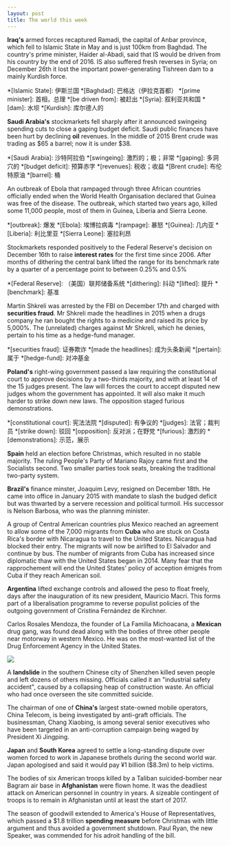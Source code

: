 ```yaml
---
layout: post
title: The world this week
---
```

__Iraq's__ armed forces recaptured Ramadi, the capital of Anbar province, which fell to Islamic State in May and is just 100km from Baghdad. 
The country's prime minister, Haider al-Abadi, said
that IS would be driven from his country by the end of 2016. IS also suffered fresh reverses in
Syria; on December 26th it lost the important power-generating Tishreen dam to a mainly Kurdish
force.

*[Islamic State]: 伊斯兰国
*[Baghdad]: 巴格达（伊拉克首都）
*[prime minister]: 首相，总理
*[be driven from]: 被赶出
*[Syria]: 叙利亚共和国
*[dam]: 水坝
*[Kurdish]: 库尔德人的

__Saudi Arabia's__ stockmarkets fell sharply after it announced swingeing spending cuts to close
a gaping budget deficit. Saudi public finances have been hurt by declining __oil__ revenues. In
the middle of 2015 Brent crude was trading as $65 a barrel; now it is under $38.

*[Saudi Arabia]: 沙特阿拉伯
*[swingeing]: 激烈的；极；非常
*[gaping]: 多洞穴的
*[budget deficit]: 预算赤字
*[revenues]: 税收；收益
*[Brent crude]: 布伦特原油
*[barrel]: 桶
 
An outbreak of Ebola that rampaged through three African countries officially ended when the
World Health Organisation declared that Guinea was free of the disease. The outbreak, which
started two years ago, killed some 11,000 people, most of them in Guinea, Liberia and Sierra Leone.

*[outbreak]: 爆发
*[Ebola]: 埃博拉病毒
*[rampage]: 暴怒
*[Guinea]: 几内亚
*[Liberia]: 利比里亚
*[Sierra Leone]: 塞拉利昂
 
Stockmarkets responded positively to the Federal Reserve's decision on December 16th to raise
__interest rates__ for the first time since 2006. After months of dithering the central bank
lifted the range for its benchmark rate by a quarter of a percentage point to between 0.25%
and 0.5%

*[Federal Reserve]: （美国）联邦储备系统
*[dithering]: 抖动
*[lifted]: 提升
*[benchmark]: 基准
 
Martin Shkreli was arrested by the FBI on December 17th and charged with __securities fraud__.
Mr Shkreli made the headlines in 2015 when a drugs company he ran bought the rights to a medicine
and raised its price by 5,000%. The (unrelated) charges against Mr Shkreli, which he denies,
pertain to his time as a hedge-fund manager.

*[securities fraud]: 证券欺诈
*[made the headlines]: 成为头条新闻
*[pertain]: 属于
*[hedge-fund]: 对冲基金

__Poland's__ right-wing government passed a law requiring the constitutional court to approve
decisions by a two-thirds majority, and with at least 14 of the 15 judges present. The law will
forces the court to accept disputed new judges whom the government has appointed. It will also
make it much harder to strike down new laws. The opposition staged furious demonstrations.

*[constitutional court]: 宪法法院
*[disputed]: 有争议的
*[judges]: 法官；裁判员
*[strike down]: 驳回
*[opposition]: 反对派；在野党
*[furious]: 激烈的
*[demonstrations]: 示范，展示

__Spain__ held an election before Christmas, which resulted in no stable majority. The ruling
People's Party of Mariano Rajoy came first and the Socialists second. Two smaller parties took
seats, breaking the traditional two-party system.

__Brazil's__ finance minster, Joaquim Levy, resigned on December 18th. He came into office in
January 2015 with mandate to slash the budged deficit but was thwarted by a servere recession
and political turmoil. His successor is Nelson Barbosa, who was the planning minister.

A group of Central American countries plus Mexico reached an agreement to allow some of the 7,000
migrants from __Cuba__ who are stuck on Costa Rica's border with Nicaragua to travel to the
United States. Nicaragua had blocked their entry. The migrants will now be airlifted to El Salvador
and continue by bus. The number of migrants from Cuba has increased since diplomatic thaw with
the United States began in 2014. Many fear that the rapprochement will end the United States'
policy of acception émigrés from Cuba if they reach American soil.

__Argentina__ lifted exchange controls and allowed the peso to float freely, days after the
inauguration of its new president, Mauricio Macri. This forms part of a liberalisation programme
to reverse populist policies of the outgoing government of Cristina Fernández de Kirchner.

Carlos Rosales Mendoza, the founder of La Familia Michoacana, a __Mexican__ drug gang, was found
dead along with the bodies of three other people near motorway in western Mexico. He was on the
most-wanted list of the Drug Enforcement Agency in the United States.

![](http://cdn.static-economist.com/sites/default/files/imagecache/full-width/images/2015/12/articles/main/20160102_wwp501.jpg)

A __landslide__ in the southern Chinese city of Shenzhen killed seven people and left dozens
of others missing. Officials called it an "industrial safety accident", caused by a collapsing
heap of construction waste. An official who had once overseen the site committed suicide.

The chairman of one of __China's__ largest state-owned mobile operators, China Telecom, is being
investigated by anti-graft officials. The businessman, Chang Xiaobing, is among several senior
executives who have been targeted in an anti-corruption campaign being waged by President
Xi Jingping.

__Japan__ and __South Korea__ agreed to settle a long-standing dispute over women forced to
work in Japanese brothels during the second world war. Japan apologised and said it would pay
¥1 billion ($8.3m) to help victims.

The bodies of six American troops killed by a Taliban suicided-bomber near Bagram air base in
__Afghanistan__ were flown home. It was the deadliest attack on American personnel in country in
years. A sizeable contingent of troops is to remain in Afghanistan until at least the start of
2017.

The season of goodwill extended to America's House of Representatives, which passed a $1.8 trillion
__spending measure__ before Christmas with little argument and thus avoided a government shutdown.
Paul Ryan, the new Speaker, was commended for his adroit handling of the bill.
